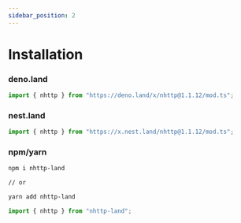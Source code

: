 ```yaml
---
sidebar_position: 2
---
```


# Installation

### deno.land

```ts
import { nhttp } from "https://deno.land/x/nhttp@1.1.12/mod.ts";
```

### nest.land

```ts
import { nhttp } from "https://x.nest.land/nhttp@1.1.12/mod.ts";
```

### npm/yarn

```bash
npm i nhttp-land

// or

yarn add nhttp-land
```

```ts
import { nhttp } from "nhttp-land";
```